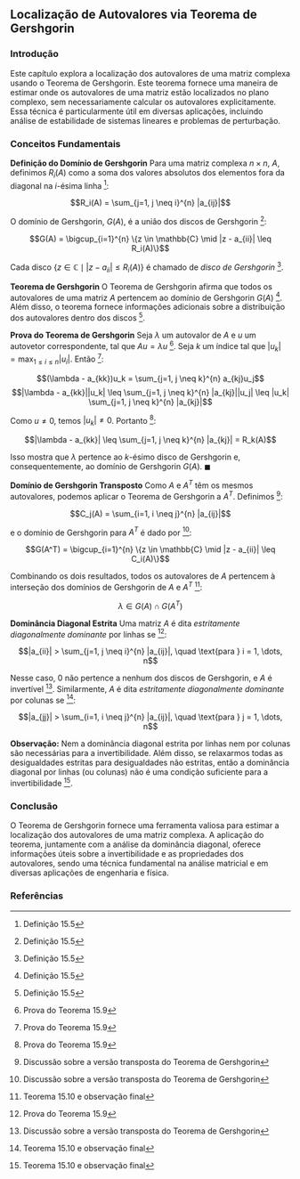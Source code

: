## Localização de Autovalores via Teorema de Gershgorin

### Introdução
Este capítulo explora a localização dos autovalores de uma matriz complexa usando o Teorema de Gershgorin. Este teorema fornece uma maneira de estimar onde os autovalores de uma matriz estão localizados no plano complexo, sem necessariamente calcular os autovalores explicitamente. Essa técnica é particularmente útil em diversas aplicações, incluindo análise de estabilidade de sistemas lineares e problemas de perturbação.

### Conceitos Fundamentais
**Definição do Domínio de Gershgorin**
Para uma matriz complexa $n \times n$, $A$, definimos $R_i(A)$ como a soma dos valores absolutos dos elementos fora da diagonal na *i*-ésima linha [^565]:

$$R_i(A) = \sum_{j=1, j \neq i}^{n} |a_{ij}|$$

O domínio de Gershgorin, $G(A)$, é a união dos discos de Gershgorin [^565]:

$$G(A) = \bigcup_{i=1}^{n} \{z \in \mathbb{C} \mid |z - a_{ii}| \leq R_i(A)\}$$

Cada disco $\{z \in \mathbb{C} \mid |z - a_{ii}| \leq R_i(A)\}$ é chamado de *disco de Gershgorin* [^565].

**Teorema de Gershgorin**
O Teorema de Gershgorin afirma que todos os autovalores de uma matriz $A$ pertencem ao domínio de Gershgorin $G(A)$ [^565]. Além disso, o teorema fornece informações adicionais sobre a distribuição dos autovalores dentro dos discos [^565].

**Prova do Teorema de Gershgorin**
Seja $\lambda$ um autovalor de $A$ e $u$ um autovetor correspondente, tal que $Au = \lambda u$ [^566]. Seja $k$ um índice tal que $|u_k| = \max_{1 \leq i \leq n} |u_i|$. Então [^566]:

$$(\lambda - a_{kk})u_k = \sum_{j=1, j \neq k}^{n} a_{kj}u_j$$
$$|\lambda - a_{kk}||u_k| \leq \sum_{j=1, j \neq k}^{n} |a_{kj}||u_j| \leq |u_k| \sum_{j=1, j \neq k}^{n} |a_{kj}|$$

Como $u \neq 0$, temos $|u_k| \neq 0$. Portanto [^566]:

$$|\lambda - a_{kk}| \leq \sum_{j=1, j \neq k}^{n} |a_{kj}| = R_k(A)$$

Isso mostra que $\lambda$ pertence ao *k*-ésimo disco de Gershgorin e, consequentemente, ao domínio de Gershgorin $G(A)$. $\blacksquare$

**Domínio de Gershgorin Transposto**
Como $A$ e $A^T$ têm os mesmos autovalores, podemos aplicar o Teorema de Gershgorin a $A^T$. Definimos [^567]:

$$C_j(A) = \sum_{i=1, i \neq j}^{n} |a_{ij}|$$

e o domínio de Gershgorin para $A^T$ é dado por [^567]:

$$G(A^T) = \bigcup_{i=1}^{n} \{z \in \mathbb{C} \mid |z - a_{ii}| \leq C_i(A)\}$$

Combinando os dois resultados, todos os autovalores de $A$ pertencem à interseção dos domínios de Gershgorin de $A$ e $A^T$ [^568]:

$$ \lambda \in G(A) \cap G(A^T)$$

**Dominância Diagonal Estrita**
Uma matriz $A$ é dita *estritamente diagonalmente dominante* por linhas se [^566]:

$$|a_{ii}| > \sum_{j=1, j \neq i}^{n} |a_{ij}|, \quad \text{para } i = 1, \dots, n$$

Nesse caso, $0$ não pertence a nenhum dos discos de Gershgorin, e $A$ é invertível [^567]. Similarmente, $A$ é dita *estritamente diagonalmente dominante* por colunas se [^568]:

$$|a_{jj}| > \sum_{i=1, i \neq j}^{n} |a_{ij}|, \quad \text{para } j = 1, \dots, n$$

**Observação:** Nem a dominância diagonal estrita por linhas nem por colunas são necessárias para a invertibilidade. Além disso, se relaxarmos todas as desigualdades estritas para desigualdades não estritas, então a dominância diagonal por linhas (ou colunas) não é uma condição suficiente para a invertibilidade [^568].

### Conclusão
O Teorema de Gershgorin fornece uma ferramenta valiosa para estimar a localização dos autovalores de uma matriz complexa. A aplicação do teorema, juntamente com a análise da dominância diagonal, oferece informações úteis sobre a invertibilidade e as propriedades dos autovalores, sendo uma técnica fundamental na análise matricial e em diversas aplicações de engenharia e física.

### Referências
[^565]: Definição 15.5
[^566]: Prova do Teorema 15.9
[^567]: Discussão sobre a versão transposta do Teorema de Gershgorin
[^568]: Teorema 15.10 e observação final

<!-- END -->